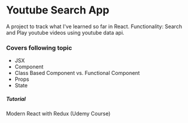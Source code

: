 # Youtube Search App

A project to track what I've learned so far in React.
Functionality: Search and Play youtube videos using youtube data api.

### Covers following topic

* JSX
* Component
* Class Based Component vs. Functional Component
* Props
* State

##### Tutorial
Modern React with Redux (Udemy Course)
